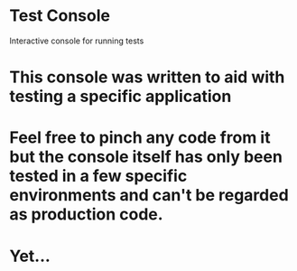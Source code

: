 Test Console
==================

Interactive console for running tests

# This console was written to aid with testing a specific application

# Feel free to pinch any code from it but the console itself has only been tested in a few specific environments and can't be regarded as production code.

# Yet...
